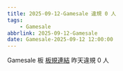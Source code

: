 ```yaml
---
title: 2025-09-12-Gamesale 違規 0 人
tags:
    - Gamesale
abbrlink: 2025-09-12-Gamesale
date: Gamesale-2025-09-12 12:00:00
---
```

Gamesale 板 [板規連結](https://www.ptt.cc/bbs/Gossiping/M.1637425085.A.07D.html)
昨天違規 0 人
